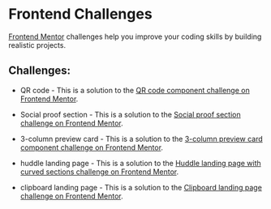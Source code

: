 # Frontend Challenges

[Frontend Mentor](https://www.frontendmentor.io) challenges help you improve your coding skills by building realistic projects.

## Challenges:

- QR code - This is a solution to the [QR code component challenge on Frontend Mentor](https://www.frontendmentor.io/challenges/qr-code-component-iux_sIO_H).

- Social proof section - This is a solution to the [Social proof section challenge on Frontend Mentor](https://www.frontendmentor.io/challenges/social-proof-section-6e0qTv_bA).

- 3-column preview card - This is a solution to the [3-column preview card component challenge on Frontend Mentor](https://www.frontendmentor.io/challenges/3column-preview-card-component-pH92eAR2-).

- huddle landing page - This is a solution to the [Huddle landing page with curved sections challenge on Frontend Mentor](https://www.frontendmentor.io/challenges/huddle-landing-page-with-curved-sections-5ca5ecd01e82137ec91a50f2).

- clipboard landing page - This is a solution to the [Clipboard landing page challenge on Frontend Mentor](https://www.frontendmentor.io/challenges/clipboard-landing-page-5cc9bccd6c4c91111378ecb9).
